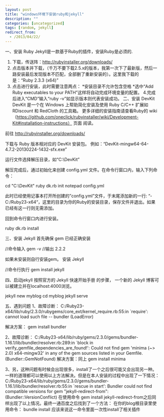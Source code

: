 ```yaml
---
layout: post
title: "windows环境下安装ruby和jekyll"
description: ""
categories: [uncategorized]
tags: [random, jekyll]
redirect_from:
  - /2013/04/22/
---
```

一、安装 Ruby
Jekyll是一款基于Ruby的插件，安装Ruby是必须的. 
1. 下载，传送阵：http://rubyinstaller.org/downloads/ 
2. 点击版本并下载，（千万不要下载2.5.x的版本，我第一次下了最新版，然后一路安装最后发现版本不匹配，全部删了重新安装的）。这里我下载的是：“Ruby 2.3.3 (x64)”  
3. 点击进行安装，此时需要注意两点： 
*安装目录不允许包含空格 
*选中“Add Ruby executables to your PATH”这样将自动完成环境变量的配置。
4.完成后进入“CMD”输入“ruby -v”如显示版本则代表安装成功。
二、安装 DevKit
DevKit 是一个在 Windows 上帮助简化安装及使用 Ruby C/C++ 扩展如 RDiscount 和 RedCloth 的工具箱。 
更多详细的安装指南请查看Ruby的 wiki（https://github.com/oneclick/rubyinstaller/wiki/Development-Kit#installation-instructions） 页面 阅读。

前往 http://rubyinstaller.org/downloads/

下载与 Ruby 版本相对应的 DevKit 安装包。 例如：“DevKit-mingw64-64-4.7.2-20130224-1432-sfx.exe” 

运行文件选择解压目录，如“C:\DevKit”

解压完成后，通过初始化来创建 config.yml 文件。在命令行窗口内，输入下列命令：

cd "C:\DevKit"
ruby dk.rb init
notepad config.yml

此时已经使用记事本打开所创建的”config.yml”文件，于末尾添加新的一行: “- C:/Ruby23-x64“，这里的目录为你的Ruby的安装目录，保存文件并退出。如果已经有这一行则无需添加。

回到命令行窗口内进行安装。

ruby dk.rb install

三、安装 Jekyll
首先确保 gem 已经正确安装

//命令输入
gem -v
//输出
2.2.2

如果未安装则自行安装gem。
安装 Jekyll

//命令行执行
gem install jekyll

四、启动jekyll
按照官方的 Jekyll 快速开始手册 的步骤， 一个新的 Jekyll 博客可以被建立并在localhost:4000浏览。

jekyll new myblog
cd myblog
jekyll serve

五、遇到问题
1、故障诊断：
C:/Ruby23-x64/lib/ruby/2.3.0/rubygems/core_ext/kernel_require.rb:55:in `require': cannot load such file -- bundler (LoadError)

解决方案：
gem install bundler

2、故障诊断：
C:/Ruby23-x64/lib/ruby/gems/2.3.0/gems/bundler-1.16.1/lib/bundler/resolver.rb:289:in `block in verify_gemfile_dependencies_are_found!': Could not find gem 'minima (~> 2.0) x64-mingw32' in any of the gem sources listed in your Gemfile. (Bundler::GemNotFound)
解决方案：同上
gem install minima

3、另，这种问题有时候会出现很多，install了一个之后很可能又会出现另一种。一样的道理都可以使用以上方法解决。但是在本人安装的过程中出现了一下情况：
C:/Ruby23-x64/lib/ruby/gems/2.3.0/gems/bundler-1.16.1/lib/bundler/resolver.rb:55:in `rescue in start': Bundler could not find compatible versions for gem "jekyll-redirect-from": (Bundler::VersionConflict)
在使用命令 gem install jekyll-redirect-from之后同样出现了以上情况。最终一通百度之后找到了一个方法：
在你的blog根目录里使用命令：
bundle install
应该来说这一命令里面一次性install了相关插件
